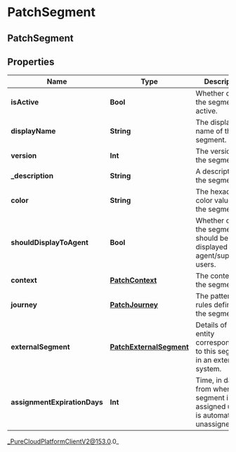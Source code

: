 # PatchSegment

## PatchSegment

## Properties

|Name | Type | Description | Notes|
|------------ | ------------- | ------------- | -------------|
| **isActive** | **Bool** | Whether or not the segment is active. | [optional] |
| **displayName** | **String** | The display name of the segment. | [optional] |
| **version** | **Int** | The version of the segment. | [optional] |
| **_description** | **String** | A description of the segment. | [optional] |
| **color** | **String** | The hexadecimal color value of the segment. | [optional] |
| **shouldDisplayToAgent** | **Bool** | Whether or not the segment should be displayed to agent/supervisor users. | [optional] |
| **context** | [**PatchContext**](PatchContext) | The context of the segment. | [optional] |
| **journey** | [**PatchJourney**](PatchJourney) | The pattern of rules defining the segment. | [optional] |
| **externalSegment** | [**PatchExternalSegment**](PatchExternalSegment) | Details of an entity corresponding to this segment in an external system. | [optional] |
| **assignmentExpirationDays** | **Int** | Time, in days, from when the segment is assigned until it is automatically unassigned. | [optional] |



_PureCloudPlatformClientV2@153.0.0_
